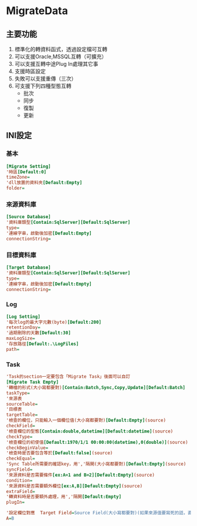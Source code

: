# MigrateData

## 主要功能
1. 標準化的轉資料函式，透過設定檔可互轉
2. 可以支援Oracle,MSSQL互轉（可擴充）
3. 可以支援互轉中途Plug In處理其它事
4. 支援時區設定
5. 失敗可以支援重傳（三次）
6. 可支援下列四種型態互轉
    - 批次
    - 同步
    - 復製
    - 更新

## INI設定

### 基本
```INI
[Migrate Setting]
'時區[Default:0]
timeZone=
'dll放置的資料夾[Default:Empty]
folder=
```

### 來源資料庫
```INI
[Source Database]
'資料庫類型[Contain:SqlServer][Default:SqlServer]
type=
'連線字串，啟動後加密[Default:Empty]
connectionString=
```

### 目標資料庫
```ini
[Target Database]
'資料庫類型[Contain:SqlServer][Default:SqlServer]
type=
'連線字串，啟動後加密[Default:Empty]
connectionString=
```

### Log
```ini
[Log Setting]
'每次log的最大字元數(byte)[Default:200]
retentionDay=
'過期刪除的天數[Default:30]
maxLogSize=
'存放路徑[Default:.\LogFiles]
path=
```

### Task
```ini
'Task的section一定要包含「Migrate Task」後面可以自訂
[Migrate Task Empty]
'轉檔的形式(大小寫都要對)[Contain:Batch,Sync,Copy,Update][Default:Batch]
taskType=
'來源表
sourceTable=
'目標表
targetTable=
'檢查的欄位，只能輸入一個欄位值(大小寫都要對)[Default:Empty](source)
checkField=
'檢查欄位的型態[Contain:double,datetime][Default:datetime](source)
checkType=
'檢查欄位的初使值[Default:1970/1/1 00:00:00(datetime),0(double)](source)
checkBeginValue=
'檢查時是否要包含等於[Default:false](source)
checkEqual=
'Sync Table所需要的確認key，用','隔開(大小寫都要對)[Default:Empty](source)
syncField=
'來源資料是否需要條件[ex:A=1 and B=2][Default:Empty](source)
condition=
'來源資料是否需要額外欄位[ex:A,B][Default:Empty](source)
extraField=
'轉資料時是否要額外處理，用','隔開[Default:Empty]
plugIn=

'設定欄位對應  Target Field=Source Field(大小寫都要對)(如果來源值要寫死的話，直接寫tempFieldName(value))
A=B
```


